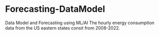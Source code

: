 # Forecasting-DataModel
Data Model and Forecasting using ML/AI
The hourly energy consumption data from the US eastern states consit from 2008-2022.

